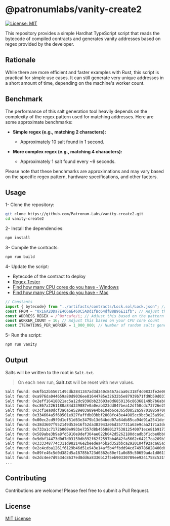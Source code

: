 # @patronumlabs/vanity-create2

[![License: MIT](https://img.shields.io/badge/License-MIT-blue.svg)](https://opensource.org/license/mit)

This repository provides a simple Hardhat TypeScript script that reads the bytecode of compiled contracts and generates vanity addresses based on regex provided by the developer.

## Rationale

While there are more efficient and faster examples with Rust, this script is practical for simple use cases. It can still generate very unique addresses in a short amount of time, depending on the machine's worker count.

## Benchmark

The performance of this salt generation tool heavily depends on the complexity of the regex pattern used for matching addresses. Here are some approximate benchmarks:

- **Simple regex (e.g., matching 2 characters):**
  - Approximately 10 salt found in 1 second.

- **More complex regex (e.g., matching 4 characters):**
  - Approximately 1 salt found every ~9 seconds.

Please note that these benchmarks are approximations and may vary based on the specific regex pattern, hardware specifications, and other factors.

## Usage

1- Clone the repository:

```bash
git clone https://github.com/Patronum-Labs/vanity-create2.git
cd vanity-create2
```

2- Install the dependencies:

```bash
npm install
```

3- Compile the contracts:

```bash
npm run build
```

4- Update the script:

* Bytecode of the contract to deploy
* [Regex Tester](https://regexr.com/)
* [Find how many CPU cores do you have - Windows](https://www.pcworld.com/article/395047/how-many-cpu-cores-do-you-have.html)
* [Find how many CPU cores do you have - Mac](https://support.macincloud.com/support/solutions/articles/8000087401-how-can-i-check-the-number-of-cpu-cores-on-a-mac#:~:text=Navigate%20towards%20the%20top%20left,of%20%22Total%20number%20of%20Cores%22)

```typescript
// Constants
import { bytecode} from "../artifacts/contracts/Lock.sol/Lock.json"; // Either import or set it as a predefined const
const FROM = "0x16A2DDa7E466aE460C5ADd1fBc64dfB8B96E11fb"; // Adjust this based on the address of the create2 deployer
const ADDRESS_REGEX = /^0x*cafe/i; // Adjust this based on the pattern of the address you want to find
const WORKER_COUNT = 16; // Adjust this based on your CPU core count
const ITERATIONS_PER_WORKER = 1_000_000; // Number of random salts generated by each worker
```

5- Run the script:

```typescript
npm run vanity
```

## Output

Salts will be written to the root in `Salt.txt`.

> On each new run, **Salt.txt** will be reset with new values.

```txt
Salt found: 0x6fb12b5567149cdb2841347ad3d340c8467acaa0c318f4c0833fe2e06c4b489a with address: 0x420000f09404F9Eb873E1F28eC779C420428A479
Salt found: 0xa976da044659a80d9036ee81644785e32632b5e87939b71fd9b59d037728b2f4 with address: 0x42000058bc71b1e667a6d07659F40b034FC62EBa
Salt found: 0x2eff16418021ac5a12dc9396bb23603a0d6850136c86368149b7b6ab0841f1e2 with address: 0x42000d47f22d22118754A54Af2d2460E7AD3362E
Salt found: 0xc867a2261180a84d339887e0a0eab323dd047bea12df50cdc73726e2551cc20c with address: 0x420006D51C4b516B015dF9Bf4F6e3d9dc1B08D5B
Salt found: 0x3cf1ea0dcf3a6a5e529e03a89e4be10eb6ce365d0852a597018859708a4776c5 with address: 0x4200062dB414f84AeD8c4313cF9499a05F51406E
Salt found: 0x334604a5f60501e927faffdb03bbf2808fc43e44985cc9bc3e25a99e18cc0e05 with address: 0x420000212B9c35ac18F990296b6D69B46Db4b836
Salt found: 0x00ec2cd9f9d1ef51d63e3479b13d64bdd07a64db85ca94d91a2541def658116e with address: 0x420004888De2eDd4e6064fF9591cf337459Fc788
Salt found: 0x38d3607f952149d53e16f52da383943a06d357731a63e9caa2171a3def2addc3 with address: 0x420005D5C3627EA6C66ed8A54a56E4Bc0C412dd3
Salt found: 0x733a1c7172b060e993be7357d8b45588012753812540071ece81b917316249f9 with address: 0x42000285E7a44C6108FE0cF073275A101823e913
Salt found: 0x589abe3b9a8fd5910e9def304ae022b042d5262180dcadb3f1cbe0bb01d9000c with address: 0x42000135982B4abaAd9747bc57e50498A7d2670e
Salt found: 0x9dbf14473d0d7d03150db392f62f2597bb4642fa5662c64217ca209b308d018a with address: 0x420004eb8ed9e55EB15e0109521537D1E09322B4
Salt found: 0x333348774c311d982146e2beedea45b2d352bbca2920104f92aca65a57622733 with address: 0x42000386f1F4ae876b6886be496f1F9Ebd971843
Salt found: 0x2c4cdba1261f6129b46d51e943e14af5b4ffbdd94cd749786828400d69b49147 with address: 0x42000d40F8F85348b4aD1FDF6A7D09Ce7fE0A4EE
Salt found: 0x89fe46c5d0d382d5a18785b723d0362e80ef1a0d89c50659ada1d86135d73669 with address: 0x4200066986a280E0A77E1F1AA35Dfc9F4213CA68
Salt found: 0x2dc4ee7d9534c8637ed8dd6a8336b12f5eb90330789ee9241758c531f81d798b with address: 0x4200062e6E051bF6Df631466CfB99FbEccaafe8e
...
```

## Contributing

Contributions are welcome! Please feel free to submit a Pull Request.

## License

[MIT License](LICENSE)
